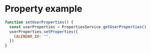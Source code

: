 # Property example

```js
function setUserProperties() {
  const userProperties = PropertiesService.getUserProperties()
  userProperties.setProperties({
    CALENDAR_ID: "",
  })
}
```
